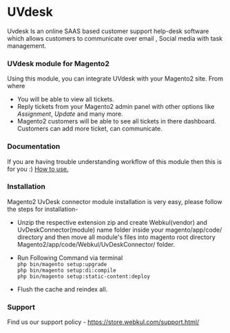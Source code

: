 # UVdesk
Uvdesk Is an online SAAS based customer support help-desk software which allows customers to communicate over email , Social media with task management.

### UVdesk module for Magento2

Using this module, you can integrate UVdesk with your Magento2 site. From where
- You will be able to view all tickets.
- Reply tickets from your Magento2 admin panel with other options like *Assignment*, *Update* and many more.
- Magento2 customers will be able to see all tickets in there dashboard. Customers can add more ticket, can communicate.

### Documentation
If you are having trouble understanding workflow of this module then this is for you :)
[How to use.
](http://webkul.com/blog/uvdesk-magento2-free-helpdesk-ticket-system/)

### Installation

Magento2 UvDesk connector module installation is very easy, please follow the steps for installation-

-  Unzip the respective extension zip and create Webkul(vendor) and UvDeskConnector(module) name folder inside your magento/app/code/ directory and then move all module's files into magento root directory Magento2/app/code/Webkul/UvDeskConnector/ folder.

-  Run Following Command via terminal  
	``` php bin/magento setup:upgrade ```  
	``` php bin/magento setup:di:compile ```  
	``` php bin/magento setup:static-content:deploy ```  
-  Flush the cache and reindex all.

### Support

Find us our support policy - https://store.webkul.com/support.html/
